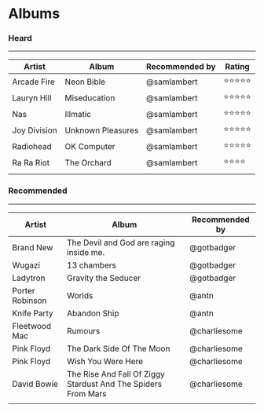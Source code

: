 # Albums

### Heard
----------
| Artist  | Album  | Recommended by | Rating   |
|---|---|---|---|
|  Arcade Fire | Neon Bible  |  @samlambert | :star::star::star::star::star:|
|  Lauryn Hill | Miseducation  |  @samlambert | :star::star::star::star::star:|
|  Nas | Illmatic  |  @samlambert | :star::star::star::star::star:|
|  Joy Division | Unknown Pleasures  |  @samlambert | :star::star::star::star::star:|
|  Radiohead | OK Computer  |  @samlambert | :star::star::star::star::star:|
|  Ra Ra Riot | The Orchard  |  @samlambert | :star::star::star::star:|
|   |   |   |

### Recommended
----------
| Artist  | Album  | Recommended by |
|---|---|---|
| Brand New  |  The Devil and God are raging inside me. |  @gotbadger |
| Wugazi | 13 chambers | @gotbadger |
| Ladytron | Gravity the Seducer | @gotbadger |
| Porter Robinson | Worlds | @antn |
| Knife Party | Abandon Ship | @antn |
| Fleetwood Mac | Rumours | @charliesome |
| Pink Floyd | The Dark Side Of The Moon | @charliesome |
| Pink Floyd | Wish You Were Here | @charliesome |
| David Bowie | The Rise And Fall Of Ziggy Stardust And The Spiders From Mars | @charliesome |
| | |
